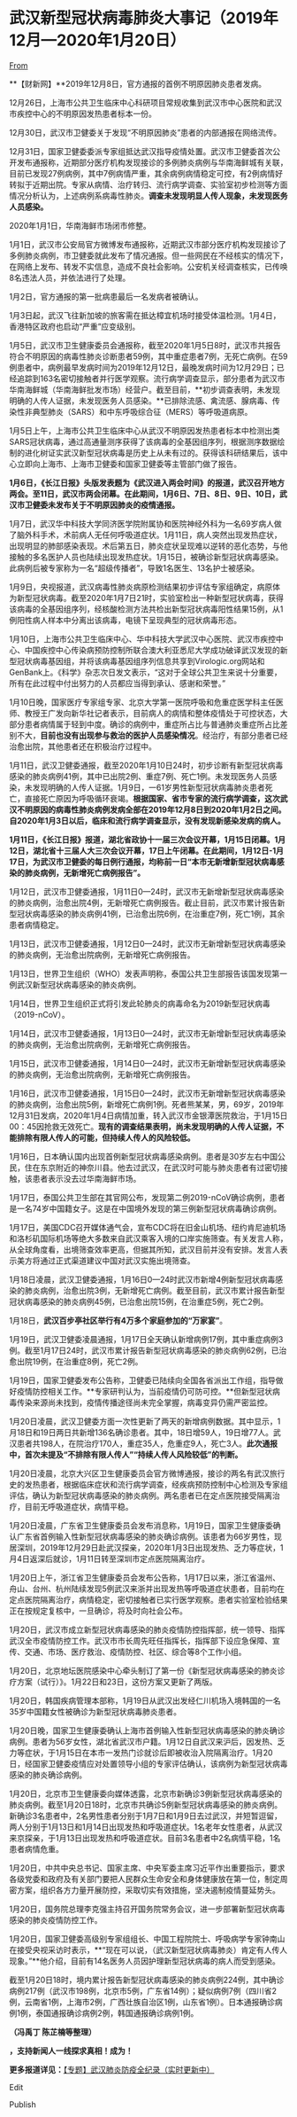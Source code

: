# 武汉新型冠状病毒肺炎大事记（2019年12月—2020年1月20日）

[From](http://china.caixin.com/2020-01-20/101506244.html?fbclid=IwAR1XYZw8x5ZOMGVOFodpMNrUZQYiUvDQ3Fu0uJzlD4IzayIPAPyBYOsgVBs)  

**【财新网】**2019年12月8日，官方通报的首例不明原因肺炎患者发病。

12月26日，上海市公共卫生临床中心科研项目常规收集到武汉市中心医院和武汉市疾控中心的不明原因发热患者标本一份。

12月30日，武汉市卫健委关于发现“不明原因肺炎”患者的内部通报在网络流传。

12月31日，国家卫健委委派专家组抵达武汉指导疫情处置。武汉市卫健委首次公开发布通报称，近期部分医疗机构发现接诊的多例肺炎病例与华南海鲜城有关联，目前已发现27例病例，其中7例病情严重，其余病例病情稳定可控，有2例病情好转拟于近期出院。专家从病情、治疗转归、流行病学调查、实验室初步检测等方面情况分析认为，上述病例系病毒性肺炎。**调查未发现明显人传人现象，未发现医务人员感染。**

2020年1月1日，华南海鲜市场闭市修整。

1月1日，武汉市公安局官方微博发布通报称，近期武汉市部分医疗机构发现接诊了多例肺炎病例，市卫健委就此发布了情况通报。但一些网民在不经核实的情况下，在网络上发布、转发不实信息，造成不良社会影响。公安机关经调查核实，已传唤8名违法人员，并依法进行了处理。

1月2日，官方通报的第一批病患最后一名发病者被确认。

1月3日起，武汉飞往新加坡的旅客需在抵达樟宜机场时接受体温检测。1月4日，香港特区政府也启动“严重”应变级别。

1月5日，武汉市卫生健康委员会通报称，截至2020年1月5日8时，武汉市共报告符合不明原因的病毒性肺炎诊断患者59例，其中重症患者7例，无死亡病例。在59例患者中，病例最早发病时间为2019年12月12日，最晚发病时间为12月29日；已经追踪到163名密切接触者并行医学观察。流行病学调查显示，部分患者为武汉市华南海鲜城（华南海鲜批发市场）经营户。截至目前，**初步调查表明，未发现明确的人传人证据，未发现医务人员感染。**已排除流感、禽流感、腺病毒、传染性非典型肺炎（SARS）和中东呼吸综合征（MERS）等呼吸道病原。

1月5日上午，上海市公共卫生临床中心从武汉不明原因发热患者标本中检测出类SARS冠状病毒，通过高通量测序获得了该病毒的全基因组序列，根据测序数据绘制的进化树证实武汉新型冠状病毒是历史上从未有过的。获得该科研结果后，该中心立即向上海市、上海市卫健委和国家卫健委等主管部门做了报告。

**1月6日，《长江日报》头版发表题为《武汉进入两会时间》的报道，武汉召开地方两会。至11日，武汉市两会闭幕。在此期间，1月6日、7日、8日、9日、10日，武汉市卫健委未发布关于不明原因肺炎的疫情通报。**

1月7日，武汉华中科技大学同济医学院附属协和医院神经外科为一名69岁病人做了脑外科手术，术前病人无任何呼吸道症状。1月11日，病人突然出现发热症状，出现明显的肺部感染表现。术后第五日，肺炎症状呈现难以逆转的恶化态势，与他接触的多名医护人员也陆续出现发热症状。1月15日，被确诊新型冠状病毒感染。此病例后被专家称为一名“超级传播者”，导致1名医生、13名护士被感染。

1月9日，央视报道，武汉病毒性肺炎病原检测结果初步评估专家组确定，病原体为新型冠状病毒。截至2020年1月7日21时，实验室检出一种新型冠状病毒，获得该病毒的全基因组序列，经核酸检测方法共检出新型冠状病毒阳性结果15例，从1例阳性病人样本中分离出该病毒，电镜下呈现典型的冠状病毒形态。

1月10日，上海市公共卫生临床中心、华中科技大学武汉中心医院、武汉市疾控中心、中国疾控中心传染病预防控制所联合澳大利亚悉尼大学成功破译武汉发现的新型冠状病毒基因组，并将该病毒基因组序列信息共享到Virologic.org网站和GenBank上。《科学》杂志次日发文表示，“这对于全球公共卫生来说十分重要，所有在此过程中付出努力的人员都应当得到承认、感谢和荣誉。”

1月10日晚，国家医疗专家组专家、北京大学第一医院呼吸和危重症医学科主任医师、教授王广发向新华社记者表示，目前病人的病情和整体疫情处于可控状态，大部分患者病情属于轻到中度。确诊的病例中，重症所占比与普通肺炎重症所占比差别不大，**目前也没有出现参与救治的医护人员感染情况**。经治疗，有部分患者已经治愈出院，其他患者还在积极治疗过程中。

1月11日，武汉卫健委通报，截至2020年1月10日24时，初步诊断有新型冠状病毒感染的肺炎病例41例，其中已出院2例、重症7例、死亡1例。未发现医务人员感染，未发现明确的人传人证据。1月9日，一61岁男性新型冠状病毒肺炎患者死亡，直接死亡原因为呼吸循环衰竭。**根据国家、省市专家的流行病学调查，这次武汉不明原因的病毒性肺炎病例发病全部在2019年12月8日到2020年1月2日之间。自2020年1月3日以后，临床和流行病学调查显示，没有发现新感染发病的病人。**

**1月11日，《长江日报》报道，湖北省政协十一届三次会议开幕，1月15日闭幕。1月12日，湖北省十三届人大三次会议开幕，17日上午闭幕。在此期间，1月12日-1月17日，为武汉市卫健委的每日例行通报，均称前一日“本市无新增新型冠状病毒感染的肺炎病例，无新增死亡病例报告”。**

1月12日，武汉市卫健委通报，1月11日0—24时，武汉市无新增新型冠状病毒感染的肺炎病例，治愈出院4例，无新增死亡病例报告。截止目前，武汉市累计报告新型冠状病毒感染的肺炎病例41例，已治愈出院6例，在治重症7例，死亡1例，其余患者病情稳定。

1月13日，武汉市卫健委通报，1月12日0—24时，武汉市无新增新型冠状病毒感染的肺炎病例，无治愈出院病例，无新增死亡病例报告。

1月13日，世界卫生组织（WHO）发表声明称，泰国公共卫生部报告该国发现第一例武汉新型冠状病毒感染的肺炎病例。

1月14日，世界卫生组织正式将引发此轮肺炎的病毒命名为2019新型冠状病毒（2019-nCoV）。

1月14日，武汉市卫健委通报，1月13日0—24时，武汉市无新增新型冠状病毒感染的肺炎病例，无治愈出院病例，无新增死亡病例报告。

1月15日，武汉市卫健委通报，1月14日0—24时，武汉市无新增新型冠状病毒感染的肺炎病例，无治愈出院病例，无新增死亡病例报告。

1月16日，武汉市卫健委通报，1月15日0—24时，武汉市无新增新型冠状病毒感染的肺炎病例，治愈出院5例，新增死亡病例1例。死者熊某某，男，69岁，2019年12月31日发病，2020年1月4日病情加重，转入武汉市金银潭医院救治，于1月15日00：45因抢救无效死亡。**现有的调查结果表明，尚未发现明确的人传人证据，不能排除有限人传人的可能，但持续人传人的风险较低。**

1月16日，日本确认国内出现首例新型冠状病毒感染病例。患者是30岁左右中国公民，住在东京附近的神奈川县。他去过武汉，在武汉时可能与肺炎患者有过密切接触，该患者表示没去过华南海鲜市场。

1月17日，泰国公共卫生部在其官网公布，发现第二例2019-nCoV确诊病例，患者是一名74岁中国籍女子。这是在中国境外发现的第三例新型冠状病毒确诊病例。

1月17日，美国CDC召开媒体通气会，宣布CDC将在旧金山机场、纽约肯尼迪机场和洛杉矶国际机场等绝大多数来自武汉乘客入境的口岸实施筛查。有关发言人称，从全球角度看，出境筛查效率更高，但据其所知，武汉目前并没有安排。发言人表示美方将通过正式渠道建议中国对武汉实施出境筛查。

1月18日凌晨，武汉卫健委通报，1月16日0—24时武汉市新增4例新型冠状病毒感染的肺炎病例，治愈出院3例，无新增死亡病例。截至目前，武汉市累计报告新型冠状病毒感染的肺炎病例45例，已治愈出院15例，在治重症5例，死亡2例。

1月18日，**武汉百步亭社区举行有4万多个家庭参加的“万家宴”**。

1月19日，武汉卫健委凌晨通报，1月17日全天确认新增病例17例，其中重症病例3例。截至1月17日24时，武汉市累计报告新型冠状病毒感染的肺炎病例62例，已治愈出院19例，在治重症8例，死亡2例。

1月19日，国家卫健委发布公告称，卫健委已陆续向全国各省派出工作组，指导做好疫情防控相关工作。**专家研判认为，当前疫情仍可防可控。**但新型冠状病毒传染来源尚未找到，疫情传播途径尚未完全掌握，病毒变异仍需严密监控。

1月20日凌晨，武汉卫健委方面一次性更新了两天的新增病例数据。其中显示，1月18日和19日两日共新增136名确诊患者。其中，18日增59人，19日增77人。武汉患者共198人，在院治疗170人，重症35人，危重症9人，死亡3人。**此次通报中，首次未提及“不排除有限人传人”“持续人传人风险较低”的判断。**

1月20日凌晨，北京大兴区卫生健康委员会官方微博通报，接诊的两名有武汉旅行史的发热患者，根据临床症状和流行病学调查，经疾病预防控制中心检测及专家组评估，确认为新型冠状病毒感染的肺炎病例。两名患者已在定点医院接受隔离治疗，目前无呼吸道症状，病情平稳。

1月20日凌晨，广东省卫生健康委员会发布消息称，1月19日，国家卫生健康委确认广东省首例输入性新型冠状病毒感染的肺炎确诊病例。该患者为66岁男性，现居深圳，2019年12月29日赴武汉探亲，2020年1月3日出现发热、乏力等症状，1月4日返深后就诊，1月11日转至深圳市定点医院隔离治疗。

1月20日上午，浙江省卫生健康委员会发布公告称，1月17日以来，浙江省温州、舟山、台州、杭州陆续发现5例武汉来浙并出现发热等呼吸道症状患者，目前均在定点医院隔离治疗，病情稳定，密切接触者已实行医学观察。患者实验室检验结果正在按规定复核中，一旦确诊，将及时向社会公布。

1月20日，武汉市成立新型冠状病毒感染的肺炎疫情防控指挥部，统一领导、指挥武汉全市疫情防控工作。武汉市市长周先旺任指挥长，指挥部下设应急保障、宣传、交通、市场、医疗救治、疫情防控、社区、综合等8个工作小组。

1月20日，北京地坛医院感染中心牵头制订了第一份《新型冠状病毒感染的肺炎诊疗方案（试行）》。1月22日和23日，这份方案又更新了两版。

1月20日，韩国疾病管理本部称，1月19日从武汉出发经仁川机场入境韩国的一名35岁中国籍女性被确诊为新型冠状病毒肺炎患者。

1月20日晚，国家卫生健康委确认上海市首例输入性新型冠状病毒感染的肺炎确诊病例。患者为56岁女性，湖北省武汉市户籍。1月12日自武汉来沪后，因发热、乏力等症状，于1月15日在本市一发热门诊就诊后即被收治入院隔离治疗。1月20日，经国家卫健委疫情应对处置领导小组的专家评估确认，该病例为新型冠状病毒感染的肺炎确诊病例。

1月20日，北京市卫生健康委向媒体透露，北京市新确诊3例新型冠状病毒感染的肺炎病例。截至1月20日18时，北京市共确诊5例新型冠状病毒感染的肺炎病例。新确诊3名患者中，2名男性患者分别于1月7日和1月9日去过武汉，并短暂逗留，两人分别于1月13日和1月14日出现发热和呼吸道症状。1名老年女性患者，从武汉来京探亲，于1月13日出现发热和呼吸道症状。目前3名患者中2名病情平稳，1名患者病情危重。

1月20日，中共中央总书记、国家主席、中央军委主席习近平作出重要指示，要求各级党委和政府及有关部门要把人民群众生命安全和身体健康放在第一位，制定周密方案，组织各方力量开展防控，采取切实有效措施，坚决遏制疫情蔓延势头。

1月20日，国务院总理李克强主持召开国务院常务会议，进一步部署新型冠状病毒感染的肺炎疫情防控工作。

1月20日，国家卫健委高级别专家组组长、中国工程院院士、呼吸病学专家钟南山在接受央视采访时表示，**“现在可以说，（武汉新型冠状病毒肺炎）肯定有人传人现象。”**他介绍，目前有14名医务人员因护理新型冠状病毒的病人而受到感染。

截至1月20日18时，境内累计报告新型冠状病毒感染的肺炎病例224例，其中确诊病例217例（武汉市198例，北京市5例，广东省14例）；疑似病例7例（四川省2例，云南省1例，上海市2例，广西壮族自治区1例，山东省1例）。日本通报确诊病例1例，泰国通报确诊病例2例，韩国通报确诊病例1例。

**（冯禹丁 陈芷楠等整理）**

**，支持新闻人一线探求真相！成为！**

**更多报道详见：**[【专题】武汉肺炎防疫全纪录（实时更新中）](http://m.app.caixin.com/m_topic_detail/1473.html)

Edit

Publish
